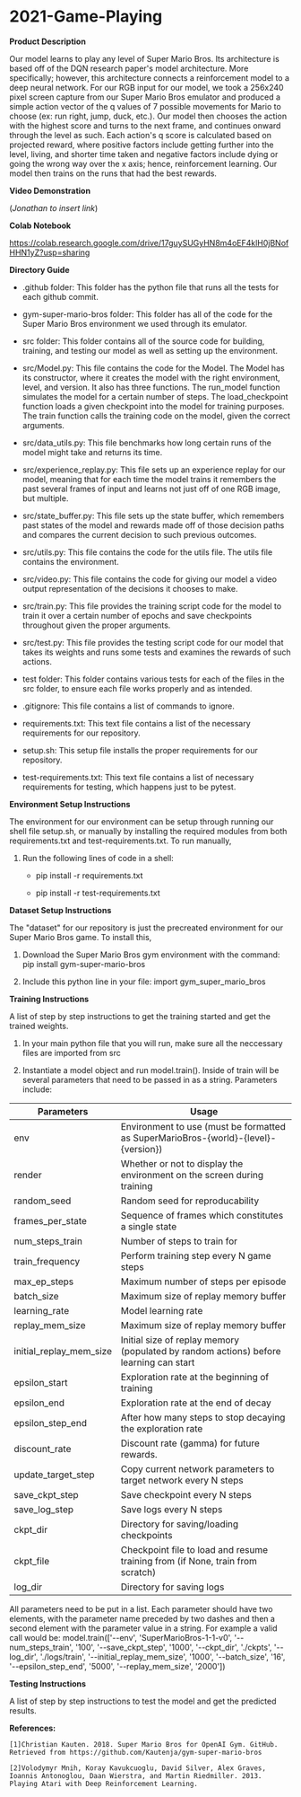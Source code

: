 # 2021-Game-Playing

**Product Description**

  Our model learns to play any level of Super Mario Bros. Its architecture is based off of the DQN research paper's model architecture. More specifically; however, this architecture connects a reinforcement model to a deep neural network. For our RGB input for our model, we took a 256x240 pixel screen capture from our Super Mario Bros emulator and produced a simple action vector of the q values of 7 possible movements for Mario to choose (ex: run right, jump, duck, etc.). Our model then chooses the action with the highest score and turns to the next frame, and continues onward through the level as such. Each action's q score is calculated based on projected reward, where positive factors include getting further into the level, living, and shorter time taken and negative factors include dying or going the wrong way over the x axis; hence, reinforcement learning. Our model then trains on the runs that had the best rewards.
 

**Video Demonstration**

  (*Jonathan to insert link*)


**Colab Notebook**

  https://colab.research.google.com/drive/17guySUGyHN8m4oEF4klH0jBNofHHN1yZ?usp=sharing


**Directory Guide**

 - .github folder: This folder has the python file that runs all the tests for each github commit.
  
 - gym-super-mario-bros folder: This folder has all of the code for the Super Mario Bros environment we used through its emulator.
  
 - src folder: This folder contains all of the source code for building, training, and testing our model as well as setting up the environment.
  
 - src/Model.py: This file contains the code for the Model. The Model has its constructor, where it creates the model with the right environment, level, and version. It also has three functions. The run_model function simulates the model for a certain number of steps. The load_checkpoint function loads a given checkpoint into the model for training purposes. The train function calls the training code on the model, given the correct arguments.
  
 - src/data_utils.py: This file benchmarks how long certain runs of the model might take and returns its time.
  
 - src/experience_replay.py: This file sets up an experience replay for our model, meaning that for each time the model trains it remembers the past several frames of input and learns not just off of one RGB image, but multiple.
  
 - src/state_buffer.py: This file sets up the state buffer, which remembers past states of the model and rewards made off of those decision paths and compares the current decision to such previous outcomes.
  
 - src/utils.py: This file contains the code for the utils file. The utils file contains the environment.
  
 - src/video.py: This file contains the code for giving our model a video output representation of the decisions it chooses to make.
  
 - src/train.py: This file provides the training script code for the model to train it over a certain number of epochs and save checkpoints throughout given the proper arguments.
  
 - src/test.py: This file provides the testing script code for our model that takes its weights and runs some tests and examines the rewards of such actions.
  
 - test folder: This folder contains various tests for each of the files in the src folder, to ensure each file works properly and as intended.
  
 - .gitignore: This file contains a list of commands to ignore.
  
 - requirements.txt: This text file contains a list of the necessary requirements for our repository.
  
 - setup.sh: This setup file installs the proper requirements for our repository.
  
 - test-requirements.txt: This text file contains a list of necessary requirements for testing, which happens just to be pytest.


**Environment Setup Instructions**

  The environment for our environment can be setup through running our shell file setup.sh, or manually by installing the required modules from both requirements.txt and test-requirements.txt. To run manually,

   1. Run the following lines of code in a shell:
      
      - pip install -r requirements.txt
      
      - pip install -r test-requirements.txt


**Dataset Setup Instructions**

  The "dataset" for our repository is just the precreated environment for our Super Mario Bros game. To install this,

   1. Download the Super Mario Bros gym environment with the command:
      pip install gym-super-mario-bros

   2. Include this python line in your file:
      import gym_super_mario_bros
   

**Training Instructions**

  A list of step by step instructions to get the training started and get the trained weights.
  
  1. In your main python file that you will run, make sure all the neccessary files are imported from src 
  
  2. Instantiate a model object and run model.train(). Inside of train will be several parameters that need to be passed in
     as a string. Parameters include:
     
Parameters  | Usage
------------- | -------------
env  | Environment to use (must be formatted as SuperMarioBros-{world}-{level}-{version})
render  | Whether or not to display the environment on the screen during training
random_seed | Random seed for reproducability
frames_per_state | Sequence of frames which constitutes a single state
num_steps_train | Number of steps to train for
train_frequency | Perform training step every N game steps
max_ep_steps | Maximum number of steps per episode
batch_size | Maximum size of replay memory buffer
learning_rate | Model learning rate
replay_mem_size | Maximum size of replay memory buffer
initial_replay_mem_size | Initial size of replay memory (populated by random actions) before learning can start
epsilon_start | Exploration rate at the beginning of training
epsilon_end | Exploration rate at the end of decay
epsilon_step_end | After how many steps to stop decaying the exploration rate
discount_rate | Discount rate (gamma) for future rewards.
update_target_step | Copy current network parameters to target network every N steps
save_ckpt_step | Save checkpoint every N steps
save_log_step | Save logs every N steps
ckpt_dir | Directory for saving/loading checkpoints
ckpt_file | Checkpoint file to load and resume training from (if None, train from scratch)
log_dir | Directory for saving logs

All parameters need to be put in a list. Each parameter should have two elements, with the parameter name preceded by two dashes and then a second element with the parameter value in a string. For example a valid call would be: 
model.train(['--env', 'SuperMarioBros-1-1-v0',
                            '--num_steps_train', '100',
                            '--save_ckpt_step', '1000',
                            '--ckpt_dir', './ckpts',
                            '--log_dir', './logs/train',
                            '--initial_replay_mem_size', '1000',
                            '--batch_size', '16',
                            '--epsilon_step_end', '5000',
                            '--replay_mem_size', '2000'])


**Testing Instructions**

  A list of step by step instructions to test the model and get the predicted results.


**References:**

    [1]Christian Kauten. 2018. Super Mario Bros for OpenAI Gym. GitHub. Retrieved from https://github.com/Kautenja/gym-super-mario-bros 
  
    [2]Volodymyr Mnih, Koray Kavukcuoglu, David Silver, Alex Graves, Ioannis Antonoglou, Daan Wierstra, and Martin Riedmiller. 2013. Playing Atari with Deep Reinforcement Learning.
